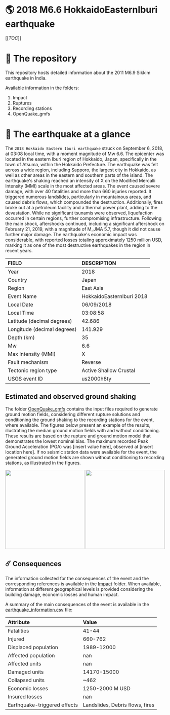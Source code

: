 # 🌎 2018 M6.6 HokkaidoEasternIburi earthquake
[[_TOC_]]

# 📂 The repository

This repository hosts detailed information about the 2011 M6.9 Sikkim earthquake in India.

Available information in the folders:

1. Impact
2. Ruptures
3. Recording stations
4. OpenQuake_gmfs


# 🚀 The earthquake at a glance 

The `2018 Hokkaido Eastern Iburi earthquake` struck on September 6, 2018, at 03:08 local time, with a moment magnitude of Mw 6.6. The epicenter was located in the eastern Iburi region of Hokkaido, Japan, specifically in the town of Atsuma, within the Hokkaido Prefecture. The earthquake was felt across a wide region, including Sapporo, the largest city in Hokkaido, as well as other areas in the eastern and southern parts of the island. The earthquake's shaking reached an intensity of X on the Modified Mercalli Intensity (MMI) scale in the most affected areas. The event caused severe damage, with over 40 fatalities and more than 660 injuries reported. It triggered numerous landslides, particularly in mountainous areas, and caused debris flows, which compounded the destruction. Additionally, fires broke out at a petroleum facility and a thermal power plant, adding to the devastation. While no significant tsunamis were observed, liquefaction occurred in certain regions, further compromising infrastructure. Following the main shock, aftershocks continued, including a significant aftershock on February 21, 2019, with a magnitude of M_JMA 5.7, though it did not cause further major damage. The earthquake's economic impact was considerable, with reported losses totaling approximately 1250 million USD, marking it as one of the most destructive earthquakes in the region in recent years.

| FIELD | DESCRIPTION |
|:-------|:-------------|
| Year | 2018 |
| Country | Japan |
| Region | East Asia |
| Event Name | HokkaidoEasternIburi 2018 |
| Local Date | 06/09/2018 |
| Local Time | 03:08:58 |
| Latitude (decimal degrees) | 42.686 |
| Longitude (decimal degrees) | 141.929 |
| Depth (km) | 35 |
| Mw | 6.6 |
| Max Intensity (MMI) | X |
| Fault mechanism | Reverse |
| Tectonic region type | Active Shallow Crustal |
| USGS event ID | us2000h8ty |

## Estimated and observed ground shaking

The folder [OpenQuake_gmfs](./OpenQuake_gmfs/) contains the input files required to generate ground motion fields, considering different rupture solutions and conditioning the ground shaking to the recording stations for the event, where available. The figures below present an example of the results, illustrating the median ground motion fields with and without conditioning. These results are based on the rupture and ground motion model that demonstrates the lowest nominal bias. The maximum recorded Peak Ground Acceleration (PGA) was [insert value here], observed at [insert location here]. If no seismic station data were available for the event, the generated ground motion fields are shown without conditioning to recording stations, as illustrated in the figures.

<img src="./4_OpenQuake_gmfs/median_gmf_stations_none.png" height="250">
<img src="./4_OpenQuake_gmfs/median_gmf_stations_seismic.png" height="250">

## ☄️ Consequences

The information collected for the consequences of the event and the corresponding references is available in the [Impact](./Impact) folder. When available, information at different geographical levels is provided considering the building damage, economic losses and human impact.

A summary of the main consequences of the event is available in the [earthquake_information.csv](./earthquake_information.csv) file:

| Attribute | Value |
|:-------|:-------------|
| Fatalities | 41-44 |
| Injured | 660-762 |
| Displaced population | 1989-12000 |
| Affected population | nan |
| Affected units | nan |
| Damaged units | 14170-15000  |
| Collapsed units | ~462  |
| Economic losses | 1250-2000 M USD |
| Insured losses | nan |
| Earthquake-triggered effects | Landslides, Debris flows, fires |